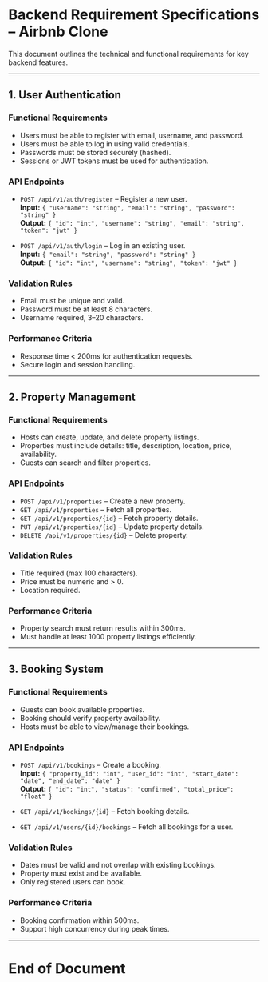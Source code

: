 # Backend Requirement Specifications – Airbnb Clone

This document outlines the technical and functional requirements for key backend features.

---

## 1. User Authentication

### Functional Requirements
- Users must be able to register with email, username, and password.
- Users must be able to log in using valid credentials.
- Passwords must be stored securely (hashed).
- Sessions or JWT tokens must be used for authentication.

### API Endpoints
- `POST /api/v1/auth/register` – Register a new user.  
  **Input:** `{ "username": "string", "email": "string", "password": "string" }`  
  **Output:** `{ "id": "int", "username": "string", "email": "string", "token": "jwt" }`  

- `POST /api/v1/auth/login` – Log in an existing user.  
  **Input:** `{ "email": "string", "password": "string" }`  
  **Output:** `{ "id": "int", "username": "string", "token": "jwt" }`  

### Validation Rules
- Email must be unique and valid.
- Password must be at least 8 characters.
- Username required, 3–20 characters.

### Performance Criteria
- Response time < 200ms for authentication requests.
- Secure login and session handling.

---

## 2. Property Management

### Functional Requirements
- Hosts can create, update, and delete property listings.
- Properties must include details: title, description, location, price, availability.
- Guests can search and filter properties.

### API Endpoints
- `POST /api/v1/properties` – Create a new property.  
- `GET /api/v1/properties` – Fetch all properties.  
- `GET /api/v1/properties/{id}` – Fetch property details.  
- `PUT /api/v1/properties/{id}` – Update property details.  
- `DELETE /api/v1/properties/{id}` – Delete property.  

### Validation Rules
- Title required (max 100 characters).
- Price must be numeric and > 0.
- Location required.

### Performance Criteria
- Property search must return results within 300ms.
- Must handle at least 1000 property listings efficiently.

---

## 3. Booking System

### Functional Requirements
- Guests can book available properties.
- Booking should verify property availability.
- Hosts must be able to view/manage their bookings.

### API Endpoints
- `POST /api/v1/bookings` – Create a booking.  
  **Input:** `{ "property_id": "int", "user_id": "int", "start_date": "date", "end_date": "date" }`  
  **Output:** `{ "id": "int", "status": "confirmed", "total_price": "float" }`  

- `GET /api/v1/bookings/{id}` – Fetch booking details.  
- `GET /api/v1/users/{id}/bookings` – Fetch all bookings for a user.  

### Validation Rules
- Dates must be valid and not overlap with existing bookings.
- Property must exist and be available.
- Only registered users can book.

### Performance Criteria
- Booking confirmation within 500ms.
- Support high concurrency during peak times.

---

# End of Document
